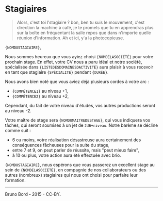 # Stagiaires

> Alors, c'est toi l'stagiaire ? bon, ben tu suis le mouvement, c'est direction la machine à café, je te promets que tu en apprendras plus sur la boîte en fréquentant la salle repos que dans n'importe quelle réunion d'information. Ah et ici, y'a la photocopieuse.

`{NOMDUSTAGIAIRE}`,

Nous sommes heureux que vous ayiez choisi `{NOMDELASOCIÉTÉ}` pour votre prochain stage. En effet, votre CV nous a paru idéal et notre société, spécialisée dans `{LISTEDESDOMAINESDACTIVITÉ}` aura plaisir à vous recevoir en tant que stagiaire `{SPÉCIALITÉ}` pendant `{DURÉE}`.

Nous avons bien noté que vous aviez déjà plusieurs cordes à votre arc :

* `{COMPÉTENCE1}` au niveau +1,
* `{COMPÉTENCE2}` au niveau +2,

Cependant, du fait de votre niveau d'études, vos autres productions seront au niveau -2.

Votre maître de stage sera `{NOMDUMAITREDESTAGE}`, qui vous indiquera vos tâches, qui seront soumises à un jet de ``2d6+niveau``. Notre barème se décline comme suit :

* 6 ou moins, votre réalisation désastreuse aura certainement des conséquences fâcheuses pour la suite du stage,
* entre 7 et 9, on peut parler de réussite, mais "peut mieux faire",
* à 10 ou plus, votre action aura été effectuée avec brio.

`{NOMDUSTAGIAIRE}`, nous espérons que vous passerez un excellent stage au sein de `{NOMDELASOCIÉTÉ}`, en compagnie de nos collaborateurs ou des autres (nombreux) stagiaires qui nous ont choisi pour parfaire leur formation.

----

Bruno Bord - 2015 - CC-BY.
